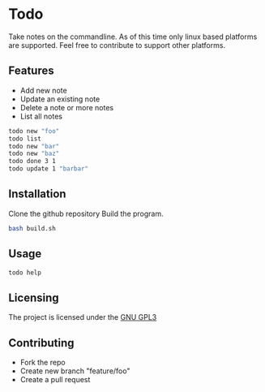 # Todo

Take notes on the commandline.
As of this time only linux based platforms are supported.
Feel free to contribute to support other platforms.

## Features
- Add new note 
- Update an existing note 
- Delete a note or more notes
- List all notes 


```bash
todo new "foo"
todo list 
todo new "bar"
todo new "baz"
todo done 3 1
todo update 1 "barbar"
```
## Installation
Clone the github repository
Build the program.
```bash
bash build.sh
```

## Usage
```bash
todo help
```

## Licensing
The project is licensed under the [GNU GPL3](LICENSE)

## Contributing 
- Fork the repo 
- Create new branch "feature/foo"
- Create a pull request 
